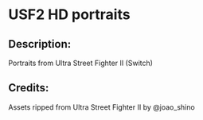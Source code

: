 # USF2 HD portraits

## Description: 

Portraits from Ultra Street Fighter II (Switch)

## Credits: 

Assets ripped from Ultra Street Fighter II by @joao_shino

